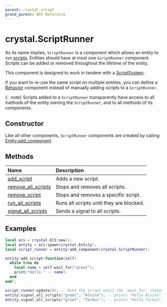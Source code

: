 ```yaml
---
parent: crystal.script
grand_parent: API Reference
---
```


# crystal.ScriptRunner

As its name implies, `ScriptRunner` is a component which allows an entity to run [scripts](script). Entities should have at most one `ScriptRunner` component. Scripts can be added or removed throughout the lifetime of the entity.

This component is designed to work in tandem with a [ScriptSystem](script_system).

If you want to re-use the same script on multiple entities, you can define a [Behavior](behavior) component instead of manually adding scripts to a `ScriptRunner`.

{: .note}
Scripts added to a `ScriptRunner` transparently have access to all methods of the entity owning the `ScriptRunner`, and to all methods of its components.

## Constructor

Like all other components, `ScriptRunner` components are created by calling [Entity:add_component](/crystal/api/ecs/entity_add_component).

## Methods

| Name                                                   | Description                              |
| :----------------------------------------------------- | :--------------------------------------- |
| [add_script](script_runner_add_script)                 | Adds a new script.                       |
| [remove_all_scripts](script_runner_remove_all_scripts) | Stops and removes all scripts.           |
| [remove_script](script_runner_remove_script)           | Stops and removes a specific script.     |
| [run_all_scripts](script_runner_run_all_scripts)       | Runs all scripts until they are blocked. |
| [signal_all_scripts](script_runner_signal_all_scripts) | Sends a signal to all scripts.           |

## Examples

```lua
local ecs = crystal.ECS:new();
local entity = ecs:spawn(crystal.Entity);
local script_runner = entity:add_component(crystal.ScriptRunner);

entity:add_script(function(self)
  while true do
    local name = self:wait_for("greet");
    print("Hello " .. name);
  end
end);

script_runner:update(0); -- Runs the script until the `wait_for` statement
entity:signal_all_scripts("greet", "Alvina"); -- prints "Hello Alvina"
entity:signal_all_scripts("greet", "Tarkus"); -- prints "Hello Tarkus"
```
